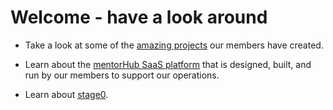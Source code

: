# Welcome - have a look around

- Take a look at some of the [amazing projects](https://github.com/orgs/agile-learning-institute/repositories?q=member-&type=all) our members have created.

- Learn about the [mentorHub SaaS platform](https://github.com/orgs/agile-learning-institute/repositories?q=mentorHub-+sort%3Aname-asc&type=all) that is designed, built, and run by our members to support our operations.

- Learn about [stage0](https://github.com/orgs/agile-learning-institute/repositories?q=stage0+sort%3Aname-asc).
